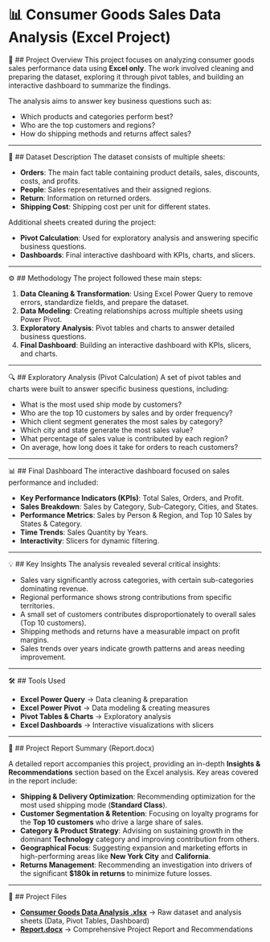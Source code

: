 # 📊 Consumer Goods Sales Data Analysis (Excel Project)

📌 ## Project Overview
This project focuses on analyzing consumer goods sales performance data using **Excel only**.
The work involved cleaning and preparing the dataset, exploring it through pivot tables, and building an interactive dashboard to summarize the findings.

The analysis aims to answer key business questions such as:
* Which products and categories perform best?
* Who are the top customers and regions?
* How do shipping methods and returns affect sales?

---

📂 ## Dataset Description
The dataset consists of multiple sheets:
* **Orders**: The main fact table containing product details, sales, discounts, costs, and profits.
* **People**: Sales representatives and their assigned regions.
* **Return**: Information on returned orders.
* **Shipping Cost**: Shipping cost per unit for different states.

Additional sheets created during the project:
* **Pivot Calculation**: Used for exploratory analysis and answering specific business questions.
* **Dashboards**: Final interactive dashboard with KPIs, charts, and slicers.

---

⚙️ ## Methodology
The project followed these main steps:
1.  **Data Cleaning & Transformation**: Using Excel Power Query to remove errors, standardize fields, and prepare the dataset.
2.  **Data Modeling**: Creating relationships across multiple sheets using Power Pivot.
3.  **Exploratory Analysis**: Pivot tables and charts to answer detailed business questions.
4.  **Final Dashboard**: Building an interactive dashboard with KPIs, slicers, and charts.

---

🔍 ## Exploratory Analysis (Pivot Calculation)
A set of pivot tables and charts were built to answer specific business questions, including:
* What is the most used ship mode by customers?
* Who are the top 10 customers by sales and by order frequency?
* Which client segment generates the most sales by category?
* Which city and state generate the most sales value?
* What percentage of sales value is contributed by each region?
* On average, how long does it take for orders to reach customers?

---

📊 ## Final Dashboard
The interactive dashboard focused on sales performance and included:
* **Key Performance Indicators (KPIs)**: Total Sales, Orders, and Profit.
* **Sales Breakdown**: Sales by Category, Sub-Category, Cities, and States.
* **Performance Metrics**: Sales by Person & Region, and Top 10 Sales by States & Category.
* **Time Trends**: Sales Quantity by Years.
* **Interactivity**: Slicers for dynamic filtering.

---

💡 ## Key Insights
The analysis revealed several critical insights:
* Sales vary significantly across categories, with certain sub-categories dominating revenue.
* Regional performance shows strong contributions from specific territories.
* A small set of customers contributes disproportionately to overall sales (Top 10 customers).
* Shipping methods and returns have a measurable impact on profit margins.
* Sales trends over years indicate growth patterns and areas needing improvement.

---

🛠️ ## Tools Used
* **Excel Power Query** → Data cleaning & preparation
* **Excel Power Pivot** → Data modeling & creating measures
* **Pivot Tables & Charts** → Exploratory analysis
* **Excel Dashboards** → Interactive visualizations with slicers

---

📄 ## Project Report Summary (Report.docx)

A detailed report accompanies this project, providing an in-depth **Insights & Recommendations** section based on the Excel analysis. Key areas covered in the report include:

* **Shipping & Delivery Optimization**: Recommending optimization for the most used shipping mode (**Standard Class**).
* **Customer Segmentation & Retention**: Focusing on loyalty programs for the **Top 10 customers** who drive a large share of sales.
* **Category & Product Strategy**: Advising on sustaining growth in the dominant **Technology** category and improving contribution from others.
* **Geographical Focus**: Suggesting expansion and marketing efforts in high-performing areas like **New York City** and **California**.
* **Returns Management**: Recommending an investigation into drivers of the significant **$180k in returns** to minimize future losses.

---


📁 ## Project Files

* **[Consumer Goods Data Analysis .xlsx](https://github.com/abdullah-elhadad/Consumer-Goods-Data-Analysis-/blob/main/Consumer%20Goods%20Data%20Analysis%20.xlsx)** → Raw dataset and analysis sheets (Data, Pivot Tables, Dashboard)
* **[Report.docx](https://github.com/abdullah-elhadad/Consumer-Goods-Data-Analysis-/blob/main/Report.docx)** → Comprehensive Project Report and Recommendations
